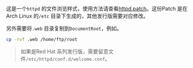 这是一个`httpd` 的文件浏览样式，使用方法请查看[httpd.patch](httpd.patch)。这份Patch 是在Arch Linux 的`/etc` 目录下生成的，其他发行版需要对应修改。

另外需要将`.web` 目录复制到`DocumentRoot`，例如。

```bash
cp -rvf .web /home/ftp/root
```

> 如果是Red Hat 系列发行版，需要留意文件`/etc/httpd/conf.d/welcome.conf`。

